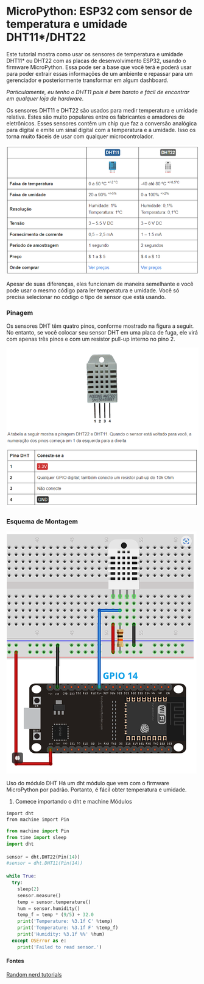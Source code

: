 
# MicroPython: ESP32 com sensor de temperatura e umidade DHT11*/DHT22

Este tutorial mostra como usar os sensores de temperatura e umidade DHT11* ou DHT22 com as placas de desenvolvimento ESP32, usando o firmware MicroPython. Essa pode ser a base que você terá e poderá usar para poder extrair essas informações de um ambiente e repassar para um gerenciador e posteriormente transformar em algum dashboard.

*Particulamente, eu tenho o DHT11 pois é bem barato e fácil de encontrar em qualquer loja de hardware.*

Os sensores DHT11 e DHT22 são usados para medir temperatura e umidade relativa. Estes são muito populares entre os fabricantes e amadores de eletrônicos. Esses sensores contêm um chip que faz a conversão analógica para digital e emite um sinal digital com a temperatura e a umidade. Isso os torna muito fáceis de usar com qualquer microcontrolador.


![Sensores](image.png)

Apesar de suas diferenças, eles funcionam de maneira semelhante e você pode usar o mesmo código para ler temperatura e umidade. Você só precisa selecionar no código o tipo de sensor que está usando.

### Pinagem

Os sensores DHT têm quatro pinos, conforme mostrado na figura a seguir. No entanto, se você colocar seu sensor DHT em uma placa de fuga, ele virá com apenas três pinos e com um resistor pull-up interno no pino 2.

![Pinagem DHT](image-1.png)
### Esquema de Montagem

![Montagem](image-2.png)

Uso do módulo DHT
Há um dht módulo que vem com o firmware MicroPython por padrão. Portanto, é fácil obter temperatura e umidade.

1. Comece importando o dht e machine Módulos

```
import dht
from machine import Pin
```

``` python
from machine import Pin
from time import sleep
import dht 

sensor = dht.DHT22(Pin(14))
#sensor = dht.DHT11(Pin(14))

while True:
  try:
    sleep(2)
    sensor.measure()
    temp = sensor.temperature()
    hum = sensor.humidity()
    temp_f = temp * (9/5) + 32.0
    print('Temperature: %3.1f C' %temp)
    print('Temperature: %3.1f F' %temp_f)
    print('Humidity: %3.1f %%' %hum)
  except OSError as e:
    print('Failed to read sensor.')
```



#### Fontes

[Random nerd tutorials](https://randomnerdtutorials.com/esp32-esp8266-dht11-dht22-micropython-temperature-humidity-sensor/)